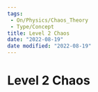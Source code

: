 ```yaml
---
tags:
 - On/Physics/Chaos_Theory
 - Type/Concept
title: Level 2 Chaos
date: "2022-08-19"
date modified: "2022-08-19"
---
```


# Level 2 Chaos
